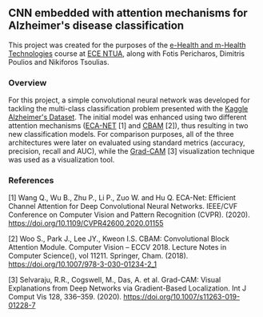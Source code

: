 ## CNN embedded with attention mechanisms for Alzheimer's disease classification 

This project was created for the purposes of the [e-Health and m-Health Technologies](https://www.biosim.ntua.gr/en/course/10) course at [ECE NTUA](https://www.ece.ntua.gr/en), along with Fotis Pericharos, Dimitris Poulios and Nikiforos Tsoulias. 

### Overview
For this project, a simple convolutional neural network was developed for tackling the multi-class classification problem presented with the [Kaggle Alzheimer's Dataset](https://www.kaggle.com/datasets/tourist55/alzheimers-dataset-4-class-of-images). The initial model was enhanced using two different attention mechanisms ([ECA-NET](https://blog.paperspace.com/attention-mechanisms-in-computer-vision-ecanet/) [1] and [CBAM]() [2]), thus resulting in two new classification models. For comparison purposes, all of the three architectures were later on evaluated using standard metrics (accuracy, precision, recall and AUC), while the [Grad-CAM](https://pyimagesearch.com/2020/03/09/grad-cam-visualize-class-activation-maps-with-keras-tensorflow-and-deep-learning/) [3] visualization technique was used as a visualization tool. 

### References 

[1] Wang Q., Wu B., Zhu P., Li P., Zuo W. and Hu Q. ECA-Net: Efficient Channel Attention for Deep Convolutional Neural Networks. IEEE/CVF Conference on Computer Vision and Pattern Recognition (CVPR). (2020). https://doi.org/10.1109/CVPR42600.2020.01155

[2] Woo S., Park J., Lee JY., Kweon I.S. CBAM: Convolutional Block Attention Module. Computer Vision – ECCV 2018. Lecture Notes in Computer Science(), vol 11211. Springer, Cham. (2018). https://doi.org/10.1007/978-3-030-01234-2_1

[3] Selvaraju, R.R., Cogswell, M., Das, A. et al. Grad-CAM: Visual Explanations from Deep Networks via Gradient-Based Localization. Int J Comput Vis 128, 336–359. (2020). https://doi.org/10.1007/s11263-019-01228-7
